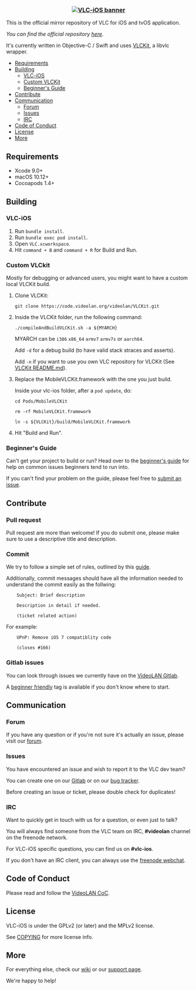 <h3 align="center">
  <a href="https://www.videolan.org/images/vlc-ios/readme_banner.png">
  <img src="https://www.videolan.org/images/vlc-ios/readme_banner.png?raw=true" alt="VLC-iOS banner">
  </a>
</h3>

This is the official mirror repository of VLC for iOS and tvOS application.

_You can find the official repository [here](https://code.videolan.org/videolan/vlc-ios/)._

It's currently written in Objective-C / Swift and uses [VLCKit](https://code.videolan.org/videolan/VLCKit), a libvlc wrapper.

- [Requirements](#requirements)
- [Building](#building)
    - [VLC-iOS](#vlc-ios)
    - [Custom VLCKit](#custom-vlckit)
    - [Beginner's Guide](#beginners-guide)
- [Contribute](#contribute)
- [Communication](#communication)
    - [Forum](#forum)
    - [Issues](#issues)
    - [IRC](#irc)
- [Code of Conduct](#code-of-conduct)
- [License](#license)
- [More](#more)

## Requirements
* Xcode 9.0+
* macOS 10.12+
* Cocoapods 1.4+

## Building

### VLC-iOS

1. Run `bundle install`.
2. Run `bundle exec pod install`.
3. Open `VLC.xcworkspace`.
4. Hit `command + B` and `command + R` for Build and Run.

### Custom VLCkit

Mostly for debugging or advanced users, you might want to have a custom local VLCKit build.

1. Clone VLCKit:

    `git clone https://code.videolan.org/videolan/VLCKit.git`


2. Inside the VLCKit folder, run the following command:

    `./compileAndBuildVLCKit.sh -a ${MYARCH}`

    MYARCH can be `i386` `x86_64` `armv7` `armv7s` or `aarch64`.

    Add `-d` for a debug build (to have valid stack straces and asserts).

    Add `-n` if you want to use you own VLC repository for VLCKit (See [VLCKit README.md](https://code.videolan.org/videolan/VLCKit/blob/master/README.md)).

3. Replace the MobileVLCKit.framework with the one you just build.

    Inside your vlc-ios folder, after a `pod update`, do:

    `cd Pods/MobileVLCKit`

    `rm -rf MobileVLCKit.framework`

    `ln -s ${VLCKit}/build/MobileVLCKit.framework`

4. Hit "Build and Run".

### Beginner's Guide

Can't get your project to build or run? Head over to the [beginner's guide](https://code.videolan.org/videolan/vlc-ios/wikis/Beginner-Guide) for help on common issues beginners tend to run into.

If you can't find your problem on the guide, please feel free to [submit an issue](https://code.videolan.org/videolan/vlc-ios/issues).

## Contribute

### Pull request

Pull request are more than welcome! If you do submit one, please make sure to use a descriptive title and description.

### Commit

We try to follow a simple set of rules, outlined by this [guide](https://chris.beams.io/posts/git-commit/).

Additionally, commit messages should have all the information needed to understand the commit easily as the follwing:

```
    Subject: Brief description

    Description in detail if needed.

    (ticket related action)
```

For example:

```
    UPnP: Remove iOS 7 compatiblity code

    (closes #166)
```

### Gitlab issues

You can look through issues we currently have on the [VideoLAN Gitlab](https://code.videolan.org/videolan/vlc-ios/issues).

A [beginner friendly](https://code.videolan.org/videolan/vlc-ios/issues?label_name%5B%5D=Beginner+friendly) tag is available if you don't know where to start.

## Communication

### Forum

If you have any question or if you're not sure it's actually an issue, please visit our [forum](https://forum.videolan.org/).

### Issues

You have encountered an issue and wish to report it to the VLC dev team?

You can create one on our [Gitlab](https://code.videolan.org/videolan/vlc-ios/issues) or on our [bug tracker](https://trac.videolan.org/vlc/).

Before creating an issue or ticket, please double check for duplicates!

### IRC

Want to quickly get in touch with us for a question, or even just to talk?

You will always find someone from the VLC team on IRC, __#videolan__ channel on the freenode network.

For VLC-iOS specific questions, you can find us on __#vlc-ios__.

If you don't have an IRC client, you can always use the [freenode webchat](https://webchat.freenode.net/).

## Code of Conduct

Please read and follow the [VideoLAN CoC](https://wiki.videolan.org/Code_of_Conduct/).

## License

VLC-iOS is under the GPLv2 (or later) and the MPLv2 license.

See [COPYING](./COPYING) for more license info.

## More

For everything else, check our [wiki](https://wiki.videolan.org/) or our [support page](http://www.videolan.org/support/).

We're happy to help!
